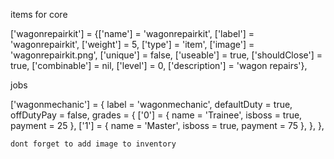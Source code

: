 items for core 

['wagonrepairkit'] = {['name'] = 'wagonrepairkit', ['label'] = 'wagonrepairkit', ['weight'] = 5, ['type'] = 'item', ['image'] = 'wagonrepairkit.png', ['unique'] = false, ['useable'] = true, ['shouldClose'] = true, ['combinable'] = nil, ['level'] = 0, ['description'] = 'wagon repairs'},


jobs 

['wagonmechanic'] = {
        label = 'wagonmechanic',
        defaultDuty = true,
        offDutyPay = false,
        grades = {
            ['0'] = {
                name = 'Trainee',
				isboss = true,
                payment = 25
            },
            ['1'] = {
                name = 'Master',
                isboss = true,
                payment = 75
            },
        },
    },
	
	
	dont forget to add image to inventory 
